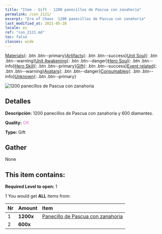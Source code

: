 ```yaml
---
title: "Item - Gift - 1200 panecillos de Pascua con zanahoria"
permalink: /con_2121/
excerpt: "Era of Chaos  1200 panecillos de Pascua con zanahoria"
last_modified_at: 2021-05-28
locale: es
ref: "con_2121.md"
toc: false
classes: wide
---
```

 [Materials](/ItemsES/){: .btn .btn--primary}[Artifacts](/ItemsES/Artifacts/){: .btn .btn--success}[Unit Soul](/ItemsES/UnitSoul/){: .btn .btn--warning}[Unit Awakening](/ItemsES/UnitAwakening/){: .btn .btn--danger}[Hero Soul](/ItemsES/HeroSoul/){: .btn .btn--info}[Hero Skill](/ItemsES/HeroSkill/){: .btn .btn--primary}[Gift](/ItemsES/Gift/){: .btn .btn--success}[Event related](/ItemsES/Events/){: .btn .btn--warning}[Avatars](/ItemsES/Avatars/){: .btn .btn--danger}[Consumables](/ItemsES/Consumables/){: .btn .btn--info}[Unknown](/ItemsES/Unknown/){: .btn .btn--primary}

 ![1200 panecillos de Pascua con zanahoria](/images/t/i_907588.png)

## Detalles
 **Descripción:** 1200 panecillos de Pascua con zanahoria y 600 diamantes.

 **Quality:** <span style="color: #DA70D6">OK</span>

 **Type:** Gift

## Gather

  None

## This item contains:

 **Required Level to open:** 1

 1 You would get **ALL** items  from:

  | Nr | Amount |     Item    |
  |:---|:-------|:------------|
  | 1 |  **1200x** | [Panecillo de Pascua con zanahoria](/ItemsES/con_2119/) |  | 
  | 2 |  **600x** | <i class="fas fa-gem"/> |  | 
